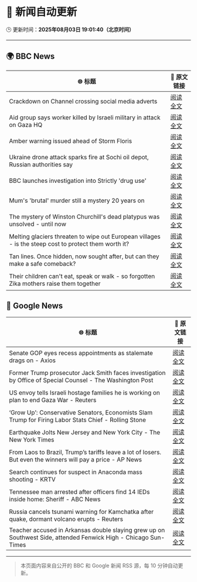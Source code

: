 # 🧠 新闻自动更新

🕒 更新时间：**2025年08月03日 19:01:40（北京时间）**

---

## 🌍 BBC News

| 🌐 标题 | 🔗 原文链接 |
|--------|-------------|
| Crackdown on Channel crossing social media adverts | [阅读全文](https://www.bbc.com/news/articles/cgm2y24xjgko?at_medium=RSS&at_campaign=rss) |
| Aid group says worker killed by Israeli military in attack on Gaza HQ | [阅读全文](https://www.bbc.com/news/articles/cx2x5eyl676o?at_medium=RSS&at_campaign=rss) |
| Amber warning issued ahead of Storm Floris | [阅读全文](https://www.bbc.com/news/articles/c4gq3n049jno?at_medium=RSS&at_campaign=rss) |
| Ukraine drone attack sparks fire at Sochi oil depot, Russian authorities say | [阅读全文](https://www.bbc.com/news/articles/ckglyv396ppo?at_medium=RSS&at_campaign=rss) |
| BBC launches investigation into Strictly 'drug use' | [阅读全文](https://www.bbc.com/news/articles/c4ge98v7j80o?at_medium=RSS&at_campaign=rss) |
| Mum's 'brutal' murder still a mystery 20 years on | [阅读全文](https://www.bbc.com/news/articles/c8603j1zxn5o?at_medium=RSS&at_campaign=rss) |
| The mystery of Winston Churchill's dead platypus was unsolved - until now | [阅读全文](https://www.bbc.com/news/articles/cglzl1ez283o?at_medium=RSS&at_campaign=rss) |
| Melting glaciers threaten to wipe out European villages - is the steep cost to protect them worth it? | [阅读全文](https://www.bbc.com/news/articles/cj4w9ggzxv4o?at_medium=RSS&at_campaign=rss) |
| Tan lines. Once hidden, now sought after, but can they make a safe comeback? | [阅读全文](https://www.bbc.com/news/articles/cvgn69w9k0eo?at_medium=RSS&at_campaign=rss) |
| Their children can't eat, speak or walk - so forgotten Zika mothers raise them together | [阅读全文](https://www.bbc.com/news/articles/c39d0zj0110o?at_medium=RSS&at_campaign=rss) |

## 📰 Google News

| 🌐 标题 | 🔗 原文链接 |
|--------|-------------|
| Senate GOP eyes recess appointments as stalemate drags on - Axios | [阅读全文](https://news.google.com/rss/articles/CBMigwFBVV95cUxQQnJKTW1CbzBQakJtRTZyOU9sdE5BRlhfNEFJemRoQ2Zib09jcXo2MHJDYmZLbE9Ra3dVYkhETk9iTDBWSkRORnFIOF9DazlOOVJ6NG4wMDEtY3Bya0xBNkU2blpzWHNRYWtvdXVVWEEzZ1lmSWhwOXprZHQ2V0ZUN0dJWQ?oc=5) |
| Former Trump prosecutor Jack Smith faces investigation by Office of Special Counsel - The Washington Post | [阅读全文](https://news.google.com/rss/articles/CBMirgFBVV95cUxQSnZxcmExM1NzT2s5akEwZHhzMFlnTkIyajB0UXdNVEpqT0k3Y3RtbERuRzI1VmdjRjhhdFN6aG9nYlVFcmZpcUtkYUpza2hjMkNRZUtKbnBXbjJRRTNqb0twMGszcFVieFRUNldWSTJuMS16LXp0VW4tQWlUc1dBOTVBanRmUG9IOHJMWURqZW9wSXZab0dmTWVPbldZemYxZHhvMVBPQWlUNWZFQWc?oc=5) |
| US envoy tells Israeli hostage families he is working on plan to end Gaza War - Reuters | [阅读全文](https://news.google.com/rss/articles/CBMiwwFBVV95cUxOck9ydll5RUIzVkRLcWcxRlNqYTl1SEZKbjlGM29pbHMwZVhtVWExaS1FcHp3b216c21qRFpyWi1CM19jQzdLMWdwZkxadEk0QWxuRjZ4Tk8zSDl3ZDdLQ0RFcG1wZkJRVEkta3IwZloyVHpUMzd0TXJQaDRkZUliUElHMFNmQklMelMtMXVYMWIyRDRYS1NER0lTcE9NTlBWc08zOFlhOUctSE9wS2VBaDlrTjhpb08wOGMxVlEzMXVyV0E?oc=5) |
| ‘Grow Up’: Conservative Senators, Economists Slam Trump for Firing Labor Stats Chief - Rolling Stone | [阅读全文](https://news.google.com/rss/articles/CBMiugFBVV95cUxPVktPTm9UeU9VSXZjdWVYYWluQmNQeG1tbXpEN19ibzhMMWVob3h2dnlUU3RhaHNMOTA4SWdJSUwxYlBtZFRtM0ZNaDRublUyTjZyZXBjNHNFTDY3b0lOTF81T3hhUnpYOTE5SDRpSlFEYmtWeGVyYm1DNXdCbks1SDVzLXdVUnl6Y2pWcy1oY0xmWEtkRXVETjRhRklJVkxiOXVOdzItTnlKV1FVWFpvamctNEhkd1poUVE?oc=5) |
| Earthquake Jolts New Jersey and New York City - The New York Times | [阅读全文](https://news.google.com/rss/articles/CBMihgFBVV95cUxOQWc0LVhyMHJpZXQyUFdpbWRwckdEeWtfZGY5TzNpY2FhZTJEX1c4QWZSb2lLNUlRMlFMU3NtcmE4QklMZGZkdDJjNThaVHdybG40dnlIZnp1azVfMjFtLVEyN05icE16QUtrM1dlVXdjRHNqU2tKblJ0NEk5UFlQOGNXNUk0QQ?oc=5) |
| From Laos to Brazil, Trump’s tariffs leave a lot of losers. But even the winners will pay a price - AP News | [阅读全文](https://news.google.com/rss/articles/CBMiogFBVV95cUxPV19VZmxZYnV5RnBFWUVWdEt3QUd0U0tSNUlaeGZDakNTN2JGbnFIWTdwUnF0bk1JUHBCb1BITjNSY2cwSU9OLXdvN1BiN1VWQXBrNE5VTmlINE5vNU8wWTlfbFB5anltTldDLUhfMDBsLW90T1ZlaXZkNUk3OThYVDRVVEZkb1QxdDN0SnRVQy1nTzlsYmtnT05jVFZZTWlUM2c?oc=5) |
| Search continues for suspect in Anaconda mass shooting - KRTV | [阅读全文](https://news.google.com/rss/articles/CBMiqgFBVV95cUxNS3I0MEZPQVhwbXNSTFRMRUluNkNUX2VJcDVaOEF4RUNCVUhjaXhKZHV5MktoUEstaE9ncko2VDM4YXpkRWNpc0NUVGlRdkdpSjlRLVkyeEtiM0VTaUlybThzVks3WnpvZmh3MllFaEd3VnhlSWJvQXk4WDNwTGE4Ym5aRXhkNU5Cd1JtYm1rSGZHelF5NGRCVEU4OUFuLVVkcnhPWU9IVWtOUQ?oc=5) |
| Tennessee man arrested after officers find 14 IEDs inside home: Sheriff - ABC News | [阅读全文](https://news.google.com/rss/articles/CBMimwFBVV95cUxQVlY3YUVaUEZQdHhKX3A3YmdOR2pBSjZ2akpaQzZqRFdnMENmcWh6UnhId2ZXMTU5LUkyNm9EUzRmSXprMEhGRk1QZy1TTjJ4OWFkdTQ1VzF1OGFqWEM5TjJpLTgxRlVrWWJzbGFBS1RqaTIxZEs3N1RWQmdEcGRMZkZyYlRDdWZoNnE4T1FuSjJZRTl5R1huQnVsONIBoAFBVV95cUxOcnFpc0VUblo5SzRRLXFyMElPZnhkNlI3bk05OG9yQlg0Z3pKTEpXU2lkQVFxWVJIZUliZmE4S1RLOUx1QjE2bHJ2TlRqQ2htZnRQdTN1Q0p2cGlUVkF3VGlDWUI5cEFLSmpzdkp2VU5MUmhSeThEcGkyZmMxRlUzZkRJenh3ajZzNEgxS0NyRmNQM3I4V2RrclJmY3pYODhM?oc=5) |
| Russia cancels tsunami warning for Kamchatka after quake, dormant volcano erupts - Reuters | [阅读全文](https://news.google.com/rss/articles/CBMizAFBVV95cUxQUUpNcm1mV1JmY2R6Y3gzOUR5ZlZkbzQxeDR0aTU0M05QLUxHV1NBYm1lYmh0djhWUzB5dEpMdlB0cjZuTy1BM1B0YnFCZ1ZieDJpRjlxclZBVEpnX3RGUDNjX0Vnd1ZrMzFodEJ6MlZhbEtsNW5BR2xvVFdVaHFQRnNtZktSX005ang0QnBLS0ZlQV91ZVNsR0VxWHZwclpsSy14Wm9xTzRSZTdqanBsaHZNZ3lkYk9Tandick1QU2FFUTkwalZiSHBYb2U?oc=5) |
| Teacher accused in Arkansas double slaying grew up on Southwest Side, attended Fenwick High - Chicago Sun-Times | [阅读全文](https://news.google.com/rss/articles/CBMi0gFBVV95cUxQaE9zWnptUkxiZnpOalFSbmczYUhWZnBwempyRmhlVFVXYk1rSTRUc2FILXlqbUlnQ3FrNS00TC1SQ0RQTlVBQV9zZDFsSU9haWxSbjVRS0d4eVMxdkNYeVJHd2VNWmkxcFU3Y0UwSUtMaUU0NjBfRVM0MHV0WnBLNUI0a2c1Ykc0UVIwUmFhSnVRd0VOSWlUMnVieHVxcnFsRzJIT0JNUFcxX0NyUDhqWmJlZ25nbGZvUUdtT25aaGhQQkExai00YTJ0aFFoZlZQWnc?oc=5) |

---
> 本页面内容来自公开的 BBC 和 Google 新闻 RSS 源，每 10 分钟自动更新。